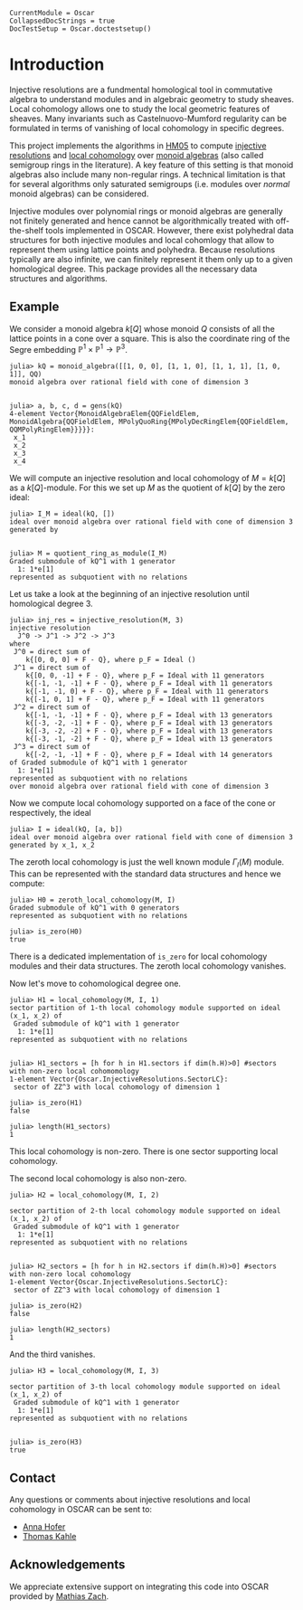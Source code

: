 ```@meta
CurrentModule = Oscar
CollapsedDocStrings = true
DocTestSetup = Oscar.doctestsetup()
```

# Introduction

Injective resolutions are a fundmental homological tool in commutative algebra to understand modules
and in algebraic geometry to study sheaves.  Local cohomology allows one to
study the local geometric features of sheaves.  Many invariants such as
Castelnuovo-Mumford regularity can be formulated in terms of vanishing of local
cohomology in specific degrees.

This project implements the algorithms in [HM05](@cite) to compute 
[injective resolutions](./injective_resolutions.md) and 
[local cohomology](./local_cohomology.md) over 
[monoid algebras](./monoid_algebras.md) (also called semigroup
rings in the literature).  A key feature of this setting is that monoid algebras 
also include many non-regular rings.  A technical limitation is that for several
algorithms only saturated semigroups (i.e. modules over *normal* monoid
algebras) can be considered.

Injective modules over polynomial rings or monoid algebras are generally not
finitely generated and hence cannot be algorithmically treated with off-the-shelf
tools implemented in OSCAR.  However, there exist polyhedral data structures for
both injective modules and local cohomlogy that allow to represent them using
lattice points and polyhedra.  Because resolutions typically are also infinite,
we can finitely represent it them only up to a given homological degree.
This package provides all the necessary data structures and algorithms.

## Example

We consider a monoid algebra $k[Q]$ whose monoid $Q$ consists of all the lattice
points in a cone over a square.  This is also the coordinate ring of the 
Segre embedding $\mathbb{P}^1\times \mathbb{P}^1 \to \mathbb{P}^3$.

```jldoctest
julia> kQ = monoid_algebra([[1, 0, 0], [1, 1, 0], [1, 1, 1], [1, 0, 1]], QQ)
monoid algebra over rational field with cone of dimension 3


julia> a, b, c, d = gens(kQ)
4-element Vector{MonoidAlgebraElem{QQFieldElem, MonoidAlgebra{QQFieldElem, MPolyQuoRing{MPolyDecRingElem{QQFieldElem, QQMPolyRingElem}}}}}:
 x_1
 x_2
 x_3
 x_4
```

We will compute an injective resolution and local cohomology 
of $M = k[Q]$ as a $k[Q]$-module.  For this we set up $M$
as the quotient of $k[Q]$ by the zero ideal:
```jldoctest
julia> I_M = ideal(kQ, [])
ideal over monoid algebra over rational field with cone of dimension 3 generated by 


julia> M = quotient_ring_as_module(I_M)
Graded submodule of kQ^1 with 1 generator
  1: 1*e[1]
represented as subquotient with no relations
```

Let us take a look at the beginning of an injective resolution until homological
degree 3.
```jldoctest
julia> inj_res = injective_resolution(M, 3)
injective resolution 
  J^0 -> J^1 -> J^2 -> J^3
where 
 J^0 = direct sum of
    k{[0, 0, 0] + F - Q}, where p_F = Ideal ()
 J^1 = direct sum of
    k{[0, 0, -1] + F - Q}, where p_F = Ideal with 11 generators
    k{[-1, -1, -1] + F - Q}, where p_F = Ideal with 11 generators
    k{[-1, -1, 0] + F - Q}, where p_F = Ideal with 11 generators
    k{[-1, 0, 1] + F - Q}, where p_F = Ideal with 11 generators
 J^2 = direct sum of
    k{[-1, -1, -1] + F - Q}, where p_F = Ideal with 13 generators
    k{[-3, -2, -1] + F - Q}, where p_F = Ideal with 13 generators
    k{[-3, -2, -2] + F - Q}, where p_F = Ideal with 13 generators
    k{[-3, -1, -2] + F - Q}, where p_F = Ideal with 13 generators
 J^3 = direct sum of
    k{[-2, -1, -1] + F - Q}, where p_F = Ideal with 14 generators
of Graded submodule of kQ^1 with 1 generator
  1: 1*e[1]
represented as subquotient with no relations
over monoid algebra over rational field with cone of dimension 3
```

Now we compute local cohomology supported on a face of the cone or respectively,
the ideal 
```jldoctest
julia> I = ideal(kQ, [a, b])
ideal over monoid algebra over rational field with cone of dimension 3 generated by x_1, x_2
```

The zeroth local cohomology is just the well known module $\Gamma_I (M)$ module.
This can be represented with the standard data structures and hence we compute:

```jldoctest
julia> H0 = zeroth_local_cohomology(M, I)
Graded submodule of kQ^1 with 0 generators
represented as subquotient with no relations

julia> is_zero(H0)
true
```
There is a dedicated implementation of `is_zero` for local cohomology modules
and their data structures.  The zeroth local cohomology vanishes.

Now let's move to cohomological degree one.
```jldoctest
julia> H1 = local_cohomology(M, I, 1)
sector partition of 1-th local cohomology module supported on ideal (x_1, x_2) of 
 Graded submodule of kQ^1 with 1 generator
  1: 1*e[1]
represented as subquotient with no relations


julia> H1_sectors = [h for h in H1.sectors if dim(h.H)>0] #sectors with non-zero local cohomomology
1-element Vector{Oscar.InjectiveResolutions.SectorLC}:
 sector of ZZ^3 with local cohomology of dimension 1

julia> is_zero(H1)
false

julia> length(H1_sectors)
1
```
This local cohomology is non-zero.  There is one sector supporting local
cohomology.

The second local cohomology is also non-zero.
```jldoctest
julia> H2 = local_cohomology(M, I, 2)

sector partition of 2-th local cohomology module supported on ideal (x_1, x_2) of 
 Graded submodule of kQ^1 with 1 generator
  1: 1*e[1]
represented as subquotient with no relations


julia> H2_sectors = [h for h in H2.sectors if dim(h.H)>0] #sectors with non-zero local cohomology
1-element Vector{Oscar.InjectiveResolutions.SectorLC}:
 sector of ZZ^3 with local cohomology of dimension 1

julia> is_zero(H2)
false

julia> length(H2_sectors)
1

```

And the third vanishes.
```jldoctest
julia> H3 = local_cohomology(M, I, 3)

sector partition of 3-th local cohomology module supported on ideal (x_1, x_2) of 
 Graded submodule of kQ^1 with 1 generator
  1: 1*e[1]
represented as subquotient with no relations


julia> is_zero(H3)
true
```

## Contact

Any questions or comments about injective resolutions and local cohomology in
OSCAR can be sent to:

- [Anna Hofer](https://annahofer00.github.io)
- [Thomas Kahle](https://www.thomas-kahle.de)

## Acknowledgements

We appreciate extensive support on integrating this code into OSCAR provided by
[Mathias Zach](https://hechtiderlachs.github.io/).
